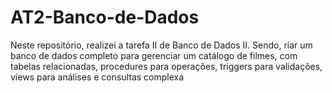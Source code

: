 # AT2-Banco-de-Dados
Neste repositório, realizei a tarefa II de Banco de Dados II. Sendo, riar um banco de dados completo para gerenciar um catálogo de filmes, com tabelas relacionadas, procedures para operações, triggers para validações, views para análises e consultas complexa

